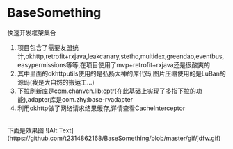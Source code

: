 # BaseSomething
快速开发框架集合

1. 项目包含了需要友盟统计,okhttp,retrofit+rxjava,leakcanary,stetho,multidex,greendao,eventbus,easypermissions等等,在项目使用了mvp+retrofit+rxjava还是很酸爽的
2. 其中里面的okhttputils使用的是弘扬大神的库代码,图片压缩使用的是LuBan的源码(我是大自然的搬运工...)
3. 下拉刷新库是com.chanven.lib:cptr(在此基础上实现了多指下拉的功能),adapter库是com.zhy:base-rvadapter
4. 利用okhttp做了网络请求结果缓存,详情查看CacheInterceptor

<br>
下面是效果图
![Alt Text](https://github.com/t2314862168/BaseSomething/blob/master/gif/jdfw.gif)
